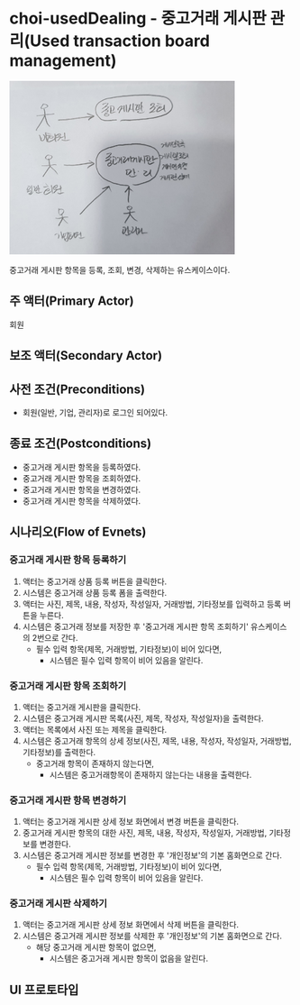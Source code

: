 # choi-usedDealing - 중고거래 게시판 관리(Used transaction board management)

<img src="./images/choi-usedDealing.png" width="400">

중고거래 게시판 항목을 등록, 조회, 변경, 삭제하는 유스케이스이다.

## 주 액터(Primary Actor)

회원

## 보조 액터(Secondary Actor)

## 사전 조건(Preconditions)

- 회원(일반, 기업, 관리자)로 로그인 되어있다.

## 종료 조건(Postconditions)

- 중고거래 게시판 항목을 등록하였다.
- 중고거래 게시판 항목을 조회하였다.
- 중고거래 게시판 항목을 변경하였다.
- 중고거래 게시판 항목을 삭제하였다.

## 시나리오(Flow of Evnets)


### 중고거래 게시판 항목 등록하기

1. 액터는 중고거래 상품 등록 버튼을 클릭한다.
2. 시스템은 중고거래 상품 등록 폼을 출력한다.
3. 액터는 사진, 제목, 내용, 작성자, 작성일자, 거래방법, 기타정보를 입력하고 등록 버튼을 누른다.
4. 시스템은 중고거래 정보를 저장한 후 '중고거래 게시판 항목 조회하기' 유스케이스의 2번으로 간다.
    - 필수 입력 항목(제목, 거래방법, 기타정보)이 비어 있다면,
        - 시스템은 필수 입력 항목이 비어 있음을 알린다.

### 중고거래 게시판 항목 조회하기

1. 액터는 중고거래 게시판을 클릭한다.
2. 시스템은 중고거래 게시판 목록(사진, 제목, 작성자, 작성일자)을 출력한다.
3. 액터는 목록에서 사진 또는 제목을 클릭한다.
4. 시스템은 중고거래 항목의 상세 정보(사진, 제목, 내용, 작성자, 작성일자, 거래방법, 기타정보)를 출력한다.
    - 중고거래 항목이 존재하지 않는다면,
        - 시스템은 중고거래항목이 존재하지 않는다는 내용을 출력한다.

### 중고거래 게시판 항목 변경하기

1. 액터는 중고거래 게시판 상세 정보 화면에서 변경 버튼을 클릭한다.
2. 중고거래 게시판 항목의 대한 사진, 제목, 내용, 작성자, 작성일자, 거래방법, 기타정보를 변경한다.
3. 시스템은 중고거래 게시판 정보를 변경한 후 '개인정보'의 기본 홈화면으로 간다.
    - 필수 입력 항목(제목, 거래방법, 기타정보)이 비어 있다면,
        - 시스템은 필수 입력 항목이 비어 있음을 알린다.

### 중고거래 게시판 삭제하기

1. 액터는 중고거래 게시판 상세 정보 화면에서 삭제 버튼을 클릭한다.
2. 시스템은 중고거래 게시판 정보를 삭제한 후 '개인정보'의 기본 홈화면으로 간다.
    - 해당 중고거래 게시판 항목이 없으면,
        - 시스템은 중고거래 게시판 항목이 없음을 알린다.

## UI 프로토타입

